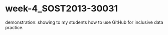 # week-4_SOST2013-30031
demonstration: showing to my students how to use GitHub for inclusive data practice.
